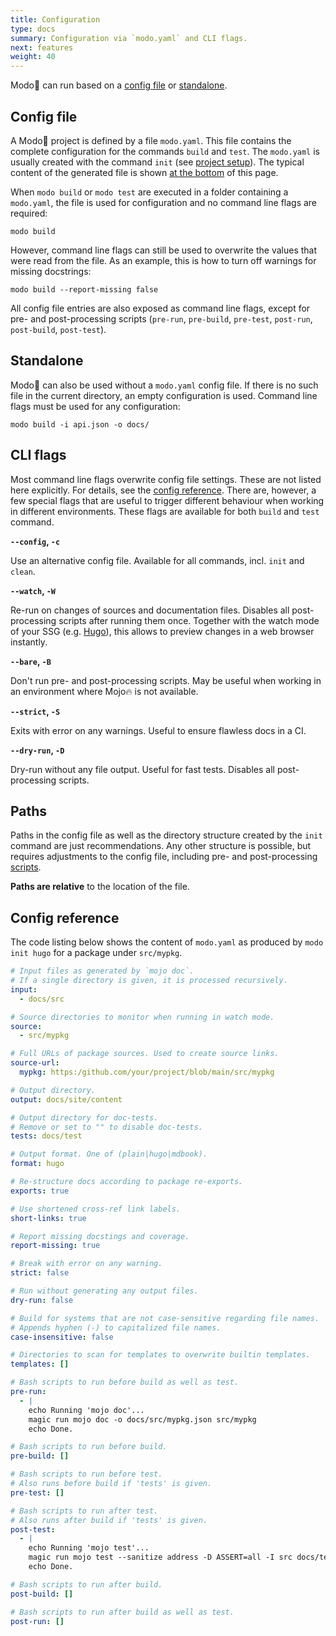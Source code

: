 ```yaml
---
title: Configuration
type: docs
summary: Configuration via `modo.yaml` and CLI flags.
next: features
weight: 40
---
```

Modo🧯 can run based on a [config file](#config-file) or [standalone](#standalone).

## Config file

A Modo🧯 project is defined by a file `modo.yaml`.
This file contains the complete configuration for the commands `build` and `test`.
The `modo.yaml` is usually created with the command `init` (see [project setup](../setup)).
The typical content of the generated file is shown [at the bottom](#config-reference) of this page.

When `modo build` or `modo test` are executed in a folder containing a `modo.yaml`,
the file is used for configuration and no command line flags are required:

```shell {class="no-wrap"}
modo build
```

However, command line flags can still be used to overwrite the values that were read from the file.
As an example, this is how to turn off warnings for missing docstrings:

```shell {class="no-wrap"}
modo build --report-missing false
```

All config file entries are also exposed as command line flags,
except for pre- and post-processing scripts
(`pre-run`, `pre-build`, `pre-test`, `post-run`, `post-build`, `post-test`).

## Standalone

Modo🧯 can also be used without a `modo.yaml` config file.
If there is no such file in the current directory,
an empty configuration is used.
Command line flags must be used for any configuration:

```shell {class="no-wrap"}
modo build -i api.json -o docs/
```

## CLI flags

Most command line flags overwrite config file settings.
These are not listed here explicitly. For details, see the [config reference](#config-reference).
There are, however, a few special flags that are useful to trigger different behaviour when working in different environments.
These flags are available for both `build` and `test` command.

**`--config`, `-c`**

Use an alternative config file. Available for all commands, incl. `init` and `clean`.

**`--watch`, `-W`**

Re-run on changes of sources and documentation files. Disables all post-processing scripts after running them once.
Together with the watch mode of your SSG (e.g. [Hugo](https://gohugo.io)), this allows to preview changes
in a web browser instantly.

**`--bare`, `-B`**

Don't run pre- and post-processing scripts.
May be useful when working in an environment where Mojo🔥 is not available.

**`--strict`, `-S`**

Exits with error on any warnings.
Useful to ensure flawless docs in a CI.

**`--dry-run`, `-D`**

Dry-run without any file output.
Useful for fast tests.
Disables all post-processing scripts.

## Paths

Paths in the config file as well as the directory structure created by the `init` command are just recommendations.
Any other structure is possible, but requires adjustments to the config file, including pre- and post-processing [scripts](../scripts).

**Paths are relative** to the location of the file.

## Config reference

The code listing below shows the content of `modo.yaml` as produced by `modo init hugo`
for a package under `src/mypkg`.

```yaml {class="no-wrap" filename="modo.yaml"}
# Input files as generated by `mojo doc`.
# If a single directory is given, it is processed recursively.
input:
  - docs/src

# Source directories to monitor when running in watch mode.
source:
  - src/mypkg

# Full URLs of package sources. Used to create source links.
source-url:
  mypkg: https:/github.com/your/project/blob/main/src/mypkg

# Output directory.
output: docs/site/content

# Output directory for doc-tests.
# Remove or set to "" to disable doc-tests.
tests: docs/test

# Output format. One of (plain|hugo|mdbook).
format: hugo

# Re-structure docs according to package re-exports.
exports: true

# Use shortened cross-ref link labels.
short-links: true

# Report missing docstings and coverage.
report-missing: true

# Break with error on any warning.
strict: false

# Run without generating any output files.
dry-run: false

# Build for systems that are not case-sensitive regarding file names.
# Appends hyphen (-) to capitalized file names.
case-insensitive: false

# Directories to scan for templates to overwrite builtin templates.
templates: []

# Bash scripts to run before build as well as test.
pre-run:
  - |
    echo Running 'mojo doc'...
    magic run mojo doc -o docs/src/mypkg.json src/mypkg
    echo Done.

# Bash scripts to run before build.
pre-build: []

# Bash scripts to run before test.
# Also runs before build if 'tests' is given.
pre-test: []

# Bash scripts to run after test.
# Also runs after build if 'tests' is given.
post-test:
  - |
    echo Running 'mojo test'...
    magic run mojo test --sanitize address -D ASSERT=all -I src docs/test
    echo Done.

# Bash scripts to run after build.
post-build: []

# Bash scripts to run after build as well as test.
post-run: []
```
